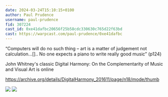 ```yaml
---
date: 2024-03-24T15:10:15+0100
author: Paul Prudence
username: paul-prudence
fid: 307224
cast_id: 0xe41dafbc20656f25b58cdc330630c765d22f63bd
cast: https://warpcast.com/paul-prudence/0xe41dafbc
---
```

“Computers will do no such thing – art is a matter of judgement not calculation...[].. No one expects a piano to write really good music” (p124)  
  
John Whitney's classic Digital Harmony: On the Complementarity of Music and Visual Art is online  
  
https://archive.org/details/DigitalHarmony_201611/page/n18/mode/thumb  

![](https://imagedelivery.net/BXluQx4ige9GuW0Ia56BHw/8458d1fa-fd34-4781-5f3a-e863c28f2f00/original)
![](https://imagedelivery.net/BXluQx4ige9GuW0Ia56BHw/0fd9ca15-2b61-4ea7-724c-d7c0da338000/original)